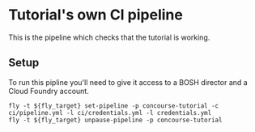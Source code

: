 # Tutorial's own CI pipeline

This is the pipeline which checks that the tutorial is working.


## Setup

To run this pipline you'll need to give it access to a BOSH
director and a Cloud Foundry account.


```
fly -t ${fly_target} set-pipeline -p concourse-tutorial -c ci/pipeline.yml -l ci/credentials.yml -l credentials.yml
fly -t ${fly_target} unpause-pipeline -p concourse-tutorial
```
